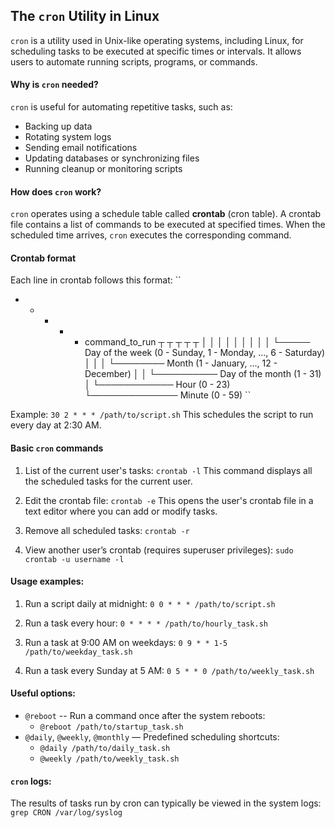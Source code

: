## The `cron` Utility in Linux
`cron` is a utility used in Unix-like operating systems, including Linux, for scheduling tasks to be executed at specific times or intervals. It allows users to automate running scripts, programs, or commands.

#### Why is `cron` needed?
`cron` is useful for automating repetitive tasks, such as:

- Backing up data
- Rotating system logs
- Sending email notifications
- Updating databases or synchronizing files
- Running cleanup or monitoring scripts

#### How does `cron` work?
`cron` operates using a schedule table called **crontab** (cron table). A crontab file contains a list of commands to be executed at specified times. When the scheduled time arrives, `cron` executes the corresponding command.

#### Crontab format
Each line in crontab follows this format:
``
* * * * * command_to_run
┬ ┬ ┬ ┬ ┬
│ │ │ │ │
│ │ │ │ └───── Day of the week (0 - Sunday, 1 - Monday, ..., 6 - Saturday)
│ │ │ └──────── Month (1 - January, ..., 12 - December)
│ │ └────────── Day of the month (1 - 31)
│ └──────────── Hour (0 - 23)
└────────────── Minute (0 - 59)
``

Example:
``30 2 * * * /path/to/script.sh``
This schedules the script to run every day at 2:30 AM.

#### Basic `cron` commands

1. List of the current user's tasks:
``crontab -l``
This command displays all the scheduled tasks for the current user.

2. Edit the crontab file:
``crontab -e``
This opens the user's crontab file in a text editor where you can add or modify tasks.

3. Remove all scheduled tasks:
``crontab -r``

4. View another user’s crontab (requires superuser privileges):
``sudo crontab -u username -l``

#### Usage examples:

1. Run a script daily at midnight:
``0 0 * * * /path/to/script.sh``

2. Run a task every hour:
``0 * * * * /path/to/hourly_task.sh``

3. Run a task at 9:00 AM on weekdays:
``0 9 * * 1-5 /path/to/weekday_task.sh``

4. Run a task every Sunday at 5 AM:
``0 5 * * 0 /path/to/weekly_task.sh``

#### Useful options:

- `@reboot` --  Run a command once after the system reboots:
    - ``@reboot /path/to/startup_task.sh``
- `@daily`, `@weekly`, `@monthly` — Predefined scheduling shortcuts:
    - ``@daily /path/to/daily_task.sh``
    - ``@weekly /path/to/weekly_task.sh``

#### `cron` logs:
The results of tasks run by cron can typically be viewed in the system logs:
``grep CRON /var/log/syslog``
